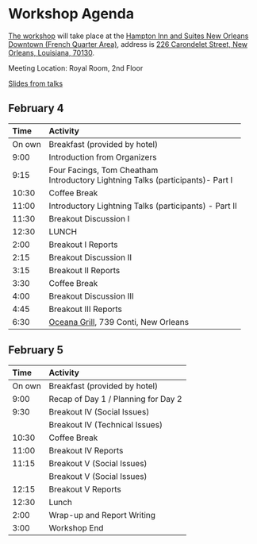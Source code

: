 Workshop Agenda
==============

[The workshop](../) will take place at the [Hampton Inn and Suites New Orleans Downtown (French Quarter Area)](https://hamptoninn3.hilton.com/en/hotels/louisiana/hampton-inn-and-suites-new-orleans-downtown-french-quarter-area-MSYDTHX/index.html), address is [226 Carondelet Street, New Orleans, Louisiana, 70130](https://goo.gl/maps/DRFFHv7PkxM2).

Meeting Location: Royal Room, 2nd Floor

[Slides from talks](talks/)

February 4
----------
<table>
<thead>
<tr class="header">
<th align="left">Time</th>
<th align="left">Activity</th>
</tr>
</thead>
<tbody>
<tr class="odd">
<td align="left">On own</td>
<td align="left">Breakfast (provided by hotel)</td>
</tr>
<tr class="even">
<td align="left">9:00</td>
<td align="left">Introduction from Organizers</td>
</tr>
<tr class="odd">
<td align="left">9:15</td>
<td align="left">Four Facings, Tom Cheatham<br>Introductory Lightning Talks (participants)- Part I</td>
</tr>
<tr class="even">
<td align="left">10:30</td>
<td align="left">Coffee Break</td>
</tr>
<tr class="odd">
<td align="left">11:00</td>
<td align="left">Introductory Lightning Talks (participants) - Part II</td>
</tr>
<tr class="even">
<td align="left">11:30</td>
<td align="left">Breakout Discussion I</td>
</tr>
<tr class="odd">
<td align="left">12:30</td>
<td align="left">LUNCH</td>
</tr>
<tr class="even">
<td align="left">2:00</td>
<td align="left">Breakout I Reports</td>
</tr>
<tr class="odd">
<td align="left">2:15</td>
<td align="left">Breakout Discussion II</td>
</tr>
<tr class="even">
<td align="left">3:15</td>
<td align="left">Breakout II Reports</td>
</tr>
<tr class="odd">
<td align="left">3:30</td>
<td align="left">Coffee Break</td>
</tr>
<tr class="even">
<td align="left">4:00</td>
<td align="left">Breakout Discussion III</td>
</tr>
<tr class="odd">
<td align="left">4:45</td>
<td align="left">Breakout III Reports</td>
</tr>
<tr class="even">
<td align="left">6:30</td>
  <td align="left"><a href="https://www.oceanagrill.com/">Oceana Grill</a>, 739 Conti, New Orleans</td>
</tr>
</tbody>
</table>

February 5
----------
<table>
<thead>
<tr class="header">
<th align="left">Time</th>
<th align="left">Activity</th>
</tr>
</thead>
<tbody>
<tr class="odd">
<td align="left">On own</td>
<td align="left">Breakfast (provided by hotel)</td>
</tr>
<tr class="even">
<td align="left">9:00</td>
<td aligh="left">Recap of Day 1 / Planning for Day 2</td>
</tr>
<tr class="odd">
<td align="left">9:30</td>
<td align="left">Breakout IV (Social Issues)</td>
</tr>
<tr class="even">
<td align="left"></td>
<td align="left">Breakout IV (Technical Issues)</td>
</tr>
<tr class="odd">
<td align="left">10:30</td>
<td align="left">Coffee Break</td>
</tr>
<tr class="even">
<td align="left">11:00</td>
<td align="left">Breakout IV Reports</td>
</tr>
<tr class="odd">
<td align="left">11:15</td>
<td align="left">Breakout V (Social Issues)</td>
</tr>
<tr class="even">
<td align="left"></td>
<td align="left">Breakout V (Social Issues)</td>
</tr>
<tr class="odd">
<td align="left">12:15</td>
<td align="left">Breakout V Reports</td>
</tr>
<tr class="even">
<td align="left">12:30</td>
<td align="left">Lunch</td>
</tr>
<tr class="odd">
<td align="left">2:00</td>
<td align="left">Wrap-up and Report Writing</td>
</tr>
<tr class="even">
<td align="left">3:00</td>
<td align="left">Workshop End</td>
</tr>
</tbody>
</table>
